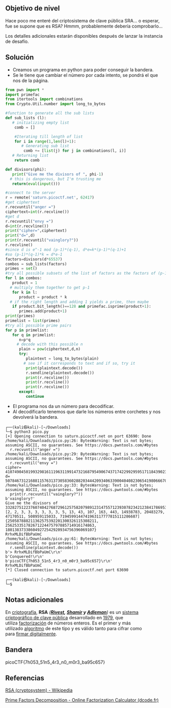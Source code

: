 ## Objetivo de nivel
Hace poco me enteré del criptosistema de clave pública SRA... o esperar, fue se supone que es RSA? Hmmm, probablemente debería comprobarlo...

Los detalles adicionales estarán disponibles después de lanzar la instancia de desafío.

## Solución
- Creamos un programa en python para poder conseguir la bandera.
- Se le tiene que cambiar el número por cada intento, se pondrá el que nos de la página.
``` python
from pwn import *
import primefac
from itertools import combinations
from Crypto.Util.number import long_to_bytes

#function to generate all the sub lists
def sub_lists (l):
   # initializing empty list
    comb = []

    #Iterating till length of list
    for i in range(1,len(l)+1):
       # Generating sub list
        comb += [list(j) for j in combinations(l, i)]
   # Returning list
    return comb

def divisors(phi):
   print("Give me the divisors of ", phi-1)
  # this is dangerous, but I'm trusting me
   return(eval(input()))

#connect to the server
r = remote('saturn.picoctf.net', 62417)
#get ciphertext
r.recvuntil("anger =")
ciphertext=int(r.recvline())
#get d
r.recvuntil("envy =")
d=int(r.recvline())
print("cipher=",ciphertext)
print("d=",d)
print(r.recvuntil("vainglory?"))
r.recvline()
#since d is e^-1 mod (p-1)*(q-1), d*e=k*(p-1)*(q-1)+1
#so (p-1)*(q-1)*k = d*e-1
factors=divisors(d*65537)
combos = sub_lists(factors)
primes = set()
#try all possible subsets of the list of factors as the factors of (p-1)
for l in combos:
   product = 1
  # multiply them together to get p-1
   for k in l:
      product = product * k
  # if the right length and adding 1 yields a prime, then maybe
   if product.bit_length()==128 and primefac.isprime(product+1):
      primes.add(product+1)
print(primes)
primelist = list(primes)
#try all possible prime pairs
for p in primelist:
   for q in primelist:
      n=p*q
     # decode with this possible n
      plain = pow(ciphertext,d,n)
      try:
         plaintext = long_to_bytes(plain)
        # see if it corresponds to text and if so, try it
         print(plaintext.decode())
         r.sendline(plaintext.decode())
         print(r.recvline())
         print(r.recvline())
         print(r.recvline())
      except:
         continue

```
- El programa nos da un número para decodificar.
- Al decodificarlo tenemos que darle los números entre corchetes y nos devolverá la bandera.
``` shell
┌──(kali㉿kali)-[~/Downloads]
└─$ python3 pico.py
[+] Opening connection to saturn.picoctf.net on port 63690: Done
/home/kali/Downloads/pico.py:26: BytesWarning: Text is not bytes; assuming ASCII, no guarantees. See https://docs.pwntools.com/#bytes
  r.recvuntil("anger =")
/home/kali/Downloads/pico.py:29: BytesWarning: Text is not bytes; assuming ASCII, no guarantees. See https://docs.pwntools.com/#bytes
  r.recvuntil("envy =")
cipher= 41074904501993298161119631199147321687954906743717422992959517118439023084118
d= 50784673121688115763137305836028820344420934063390040408230654198066670725733
/home/kali/Downloads/pico.py:33: BytesWarning: Text is not bytes; assuming ASCII, no guarantees. See https://docs.pwntools.com/#bytes
  print(r.recvuntil("vainglory?"))
b'vainglory?'
Give me the divisors of  3328275122376074042768729612575820798912314755712393078234212384178695399352363620
[2, 2, 3, 3, 3, 3, 3, 3, 5, 13, 43, 107, 163, 443, 14938783, 20483279, 47170511, 508959115033, 7194599144741963117777815111286687]
{250587888211362575392201300326115308211, 256253351782671224475797885714916174863, 180138373386049272542920934756396069107}
RrhxMLDifBbPaUmC
/home/kali/Downloads/pico.py:61: BytesWarning: Text is not bytes; assuming ASCII, no guarantees. See https://docs.pwntools.com/#bytes
  r.sendline(plaintext.decode())
b'> RrhxMLDifBbPaUmC\r\n'
b'Conquered!\r\n'
b'picoCTF{7h053_51n5_4r3_n0_m0r3_ba95c657}\r\n'
RrhxMLDifBbPaUmC
[*] Closed connection to saturn.picoctf.net port 63690
                                                                                               
┌──(kali㉿kali)-[~/Downloads]
└─$ 

```
## Notas adicionales
En [criptografía](https://es.wikipedia.org/wiki/Criptograf%C3%ADa "Criptografía"), **RSA** _(**[Rivest](https://es.wikipedia.org/wiki/Ronald_Rivest "Ronald Rivest"), [Shamir](https://es.wikipedia.org/wiki/Adi_Shamir "Adi Shamir") y [Adleman](https://es.wikipedia.org/wiki/Leonard_Adleman "Leonard Adleman")**)_ es un [sistema criptográfico de clave pública](https://es.wikipedia.org/wiki/Criptograf%C3%ADa_asim%C3%A9trica "Criptografía asimétrica") desarrollado en [1979](https://es.wikipedia.org/wiki/1979 "1979"), que utiliza [factorización](https://es.wikipedia.org/wiki/Factorizaci%C3%B3n "Factorización") de números enteros. Es el primer y más utilizado [algoritmo](https://es.wikipedia.org/wiki/Algoritmo "Algoritmo") de este tipo y es válido tanto para cifrar como para [firmar digitalmente](https://es.wikipedia.org/wiki/Firma_digital "Firma digital").

## Bandera
picoCTF{7h053_51n5_4r3_n0_m0r3_ba95c657}

## Referencias
[RSA (cryptosystem) - Wikipedia](https://en.wikipedia.org/wiki/RSA_(cryptosystem))

[Prime Factors Decomposition - Online Factorization Calculator (dcode.fr)](https://www.dcode.fr/prime-factors-decomposition)
